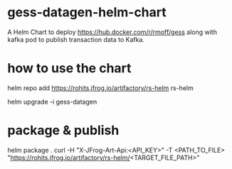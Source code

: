 # gess-datagen-helm-chart
A Helm Chart to deploy https://hub.docker.com/r/rmoff/gess along with kafka pod to publish transaction data to Kafka.


# how to use the chart

helm repo add https://rohits.jfrog.io/artifactory/rs-helm rs-helm

helm upgrade -i gess-datagen



# package & publish
helm package .
curl -H "X-JFrog-Art-Api:<API_KEY>" -T <PATH_TO_FILE> "https://rohits.jfrog.io/artifactory/rs-helm/<TARGET_FILE_PATH>"